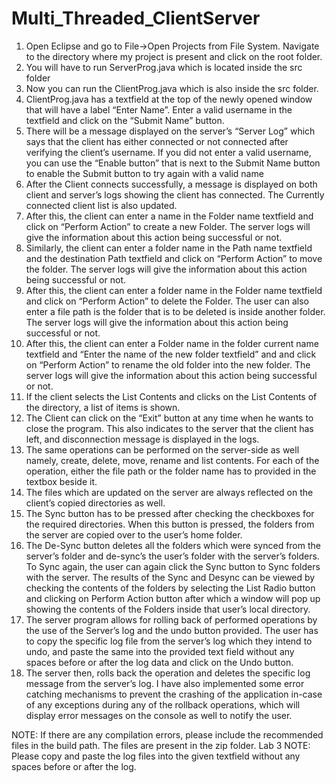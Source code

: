 # Multi_Threaded_ClientServer
1. Open Eclipse and go to File->Open Projects from File System. Navigate to the directory where my project is present and click on the root folder.  
2. You will have to run ServerProg.java which is located inside the src folder 
3. Now you can run the ClientProg.java which is also inside the src folder.  
4. ClientProg.java has a textfield at the top of the newly opened window that will have a label “Enter Name”. Enter a valid username in the textfield and click on the “Submit Name” button.  
5. There will be a message displayed on the server’s “Server Log” which says that the client has either connected or not connected after verifying the client’s username. If you did not enter a valid username, you can use the “Enable button” that is next to the Submit Name button to enable the Submit button to try again with a valid name  
6. After the Client connects successfully, a message is displayed on both client and server’s logs showing the client has connected. The Currently connected client list is also updated.   
7. After this, the client can enter a name in the Folder name textfield and click on “Perform Action” to create a new Folder. The server logs will give the information about this action being successful or not. 
8. Similarly, the client can enter a folder name in the Path name textfield and the destination Path textfield and click on “Perform Action” to move the folder. The server logs will give the information about this action being successful or not. 
9. After this, the client can enter a folder name in the Folder name textfield and click on “Perform Action” to delete the Folder. The user can also enter a file path is the folder that is to be deleted is inside another folder. The server logs will give the information about this action being successful or not. 
10. After this, the client can enter a Folder name in the folder current name textfield and “Enter the name of the new folder textfield” and and click on “Perform Action” to rename the old folder into the new folder. The server logs will give the information about this action being successful or not.
11. If the client selects the List Contents and clicks on the List Contents of the directory, a list of items is shown. 
12. The Client can click on the “Exit” button at any time when he wants to close the program. This also indicates to the server that the client has left, and disconnection message is displayed in the logs. 
13. The same operations can be performed on the server-side as well namely, create, delete, move, rename and list contents. For each of the operation, either the file path or the folder name has to provided in the textbox beside it. 
14. The files which are updated on the server are always reflected on the client’s copied directories as well.
15. The Sync button has to be pressed after checking the checkboxes for the required directories. When this button is pressed, the folders from the server are copied over to the user’s home folder. 
16. The De-Sync button deletes all the folders which were synced from the server’s folder and de-sync’s the user’s folder with the server’s folders. To Sync again, the user can again click the Sync button to Sync folders with the server. The results of the Sync and Desync can be viewed by checking the contents of the folders by selecting the List Radio button and clicking on Perform Action button after which a window will pop up showing the contents of the Folders inside that user’s local directory.
17. The server program allows for rolling back of performed operations by the use of the Server’s log and the undo button provided. The user has to copy the specific log file from the server’s log which they intend to undo, and paste the same into the provided text field without any spaces before or after the log data and click on the Undo button. 
18. The server then, rolls back the operation and deletes the specific log message from the server’s log. I have also implemented some error catching mechanisms to prevent the crashing of the application in-case of any exceptions during any of the rollback operations, which will display error messages on the console as well to notify the user.  

NOTE: If there are any compilation errors, please include the recommended files in the build path. The files are present in the zip folder. Lab 3 NOTE: Please copy and paste the log files into the given textfield without any spaces before or after the log. 
